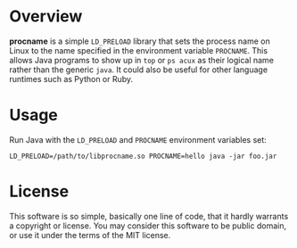 # Overview

**procname** is a simple `LD_PRELOAD` library that sets the process name on Linux to the name specified in the environment variable `PROCNAME`.  This allows Java programs to show up in `top` or `ps acux` as their logical name rather than the generic `java`. It could also be useful for other language runtimes such as Python or Ruby.

# Usage

Run Java with the `LD_PRELOAD` and `PROCNAME` environment variables set:

    LD_PRELOAD=/path/to/libprocname.so PROCNAME=hello java -jar foo.jar

# License

This software is so simple, basically one line of code, that it hardly
warrants a copyright or license. You may consider this software to be
public domain, or use it under the terms of the MIT license.

